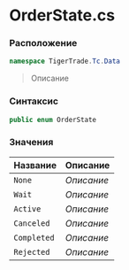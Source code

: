 
# OrderState.cs
### Расположение
```csharp
namespace TigerTrade.Tc.Data
```



> Описание

### Синтаксис
```csharp
public enum OrderState
```


### Значения
| Название | Описание |
| --- | --- |
| `None` | *Описание* |
| `Wait` | *Описание* |
| `Active` | *Описание* |
| `Canceled` | *Описание* |
| `Completed` | *Описание* |
| `Rejected` | *Описание* |



